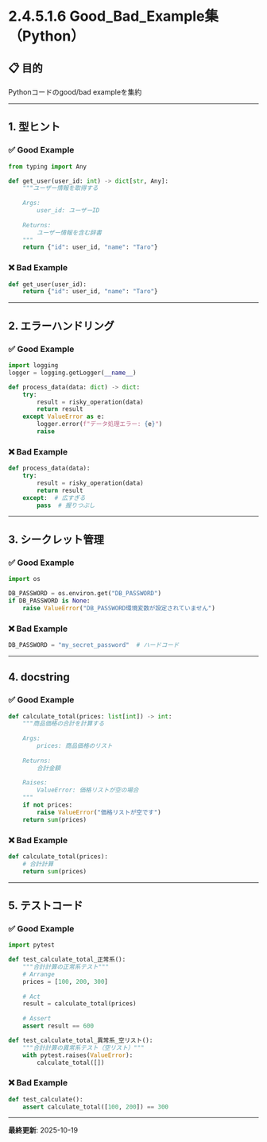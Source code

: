 # 2.4.5.1.6 Good_Bad_Example集（Python）

## 📋 目的

Pythonコードのgood/bad exampleを集約

---

## 1. 型ヒント

### ✅ Good Example
```python
from typing import Any

def get_user(user_id: int) -> dict[str, Any]:
    """ユーザー情報を取得する
    
    Args:
        user_id: ユーザーID
        
    Returns:
        ユーザー情報を含む辞書
    """
    return {"id": user_id, "name": "Taro"}
```

### ❌ Bad Example
```python
def get_user(user_id):
    return {"id": user_id, "name": "Taro"}
```

---

## 2. エラーハンドリング

### ✅ Good Example
```python
import logging
logger = logging.getLogger(__name__)

def process_data(data: dict) -> dict:
    try:
        result = risky_operation(data)
        return result
    except ValueError as e:
        logger.error(f"データ処理エラー: {e}")
        raise
```

### ❌ Bad Example
```python
def process_data(data):
    try:
        result = risky_operation(data)
        return result
    except:  # 広すぎる
        pass  # 握りつぶし
```

---

## 3. シークレット管理

### ✅ Good Example
```python
import os

DB_PASSWORD = os.environ.get("DB_PASSWORD")
if DB_PASSWORD is None:
    raise ValueError("DB_PASSWORD環境変数が設定されていません")
```

### ❌ Bad Example
```python
DB_PASSWORD = "my_secret_password"  # ハードコード
```

---

## 4. docstring

### ✅ Good Example
```python
def calculate_total(prices: list[int]) -> int:
    """商品価格の合計を計算する
    
    Args:
        prices: 商品価格のリスト
        
    Returns:
        合計金額
        
    Raises:
        ValueError: 価格リストが空の場合
    """
    if not prices:
        raise ValueError("価格リストが空です")
    return sum(prices)
```

### ❌ Bad Example
```python
def calculate_total(prices):
    # 合計計算
    return sum(prices)
```

---

## 5. テストコード

### ✅ Good Example
```python
import pytest

def test_calculate_total_正常系():
    """合計計算の正常系テスト"""
    # Arrange
    prices = [100, 200, 300]
    
    # Act
    result = calculate_total(prices)
    
    # Assert
    assert result == 600

def test_calculate_total_異常系_空リスト():
    """合計計算の異常系テスト（空リスト）"""
    with pytest.raises(ValueError):
        calculate_total([])
```

### ❌ Bad Example
```python
def test_calculate():
    assert calculate_total([100, 200]) == 300
```

---

**最終更新**: 2025-10-19
